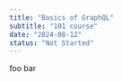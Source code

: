 ```yaml
---
title: "Basics of GraphQL"
subtitle: "101 course"
date: "2024-08-12"
status: "Not Started"
---
```


foo bar
